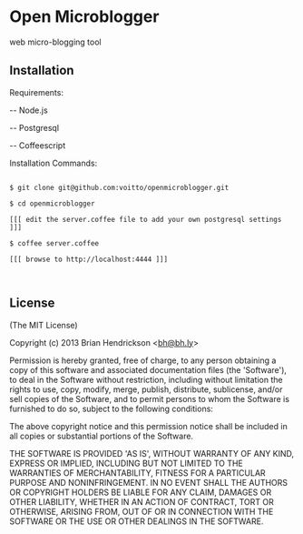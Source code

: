 
# Open Microblogger

  web micro-blogging tool

## Installation

Requirements:

 -- Node.js
 
 -- Postgresql
 
 -- Coffeescript

Installation Commands:

```

$ git clone git@github.com:voitto/openmicroblogger.git

$ cd openmicroblogger

[[[ edit the server.coffee file to add your own postgresql settings ]]]

$ coffee server.coffee

[[[ browse to http://localhost:4444 ]]]



```



## License 

(The MIT License)

Copyright (c) 2013 Brian Hendrickson &lt;bh@bh.ly&gt;

Permission is hereby granted, free of charge, to any person obtaining
a copy of this software and associated documentation files (the
'Software'), to deal in the Software without restriction, including
without limitation the rights to use, copy, modify, merge, publish,
distribute, sublicense, and/or sell copies of the Software, and to
permit persons to whom the Software is furnished to do so, subject to
the following conditions:

The above copyright notice and this permission notice shall be
included in all copies or substantial portions of the Software.

THE SOFTWARE IS PROVIDED 'AS IS', WITHOUT WARRANTY OF ANY KIND,
EXPRESS OR IMPLIED, INCLUDING BUT NOT LIMITED TO THE WARRANTIES OF
MERCHANTABILITY, FITNESS FOR A PARTICULAR PURPOSE AND NONINFRINGEMENT.
IN NO EVENT SHALL THE AUTHORS OR COPYRIGHT HOLDERS BE LIABLE FOR ANY
CLAIM, DAMAGES OR OTHER LIABILITY, WHETHER IN AN ACTION OF CONTRACT,
TORT OR OTHERWISE, ARISING FROM, OUT OF OR IN CONNECTION WITH THE
SOFTWARE OR THE USE OR OTHER DEALINGS IN THE SOFTWARE.


